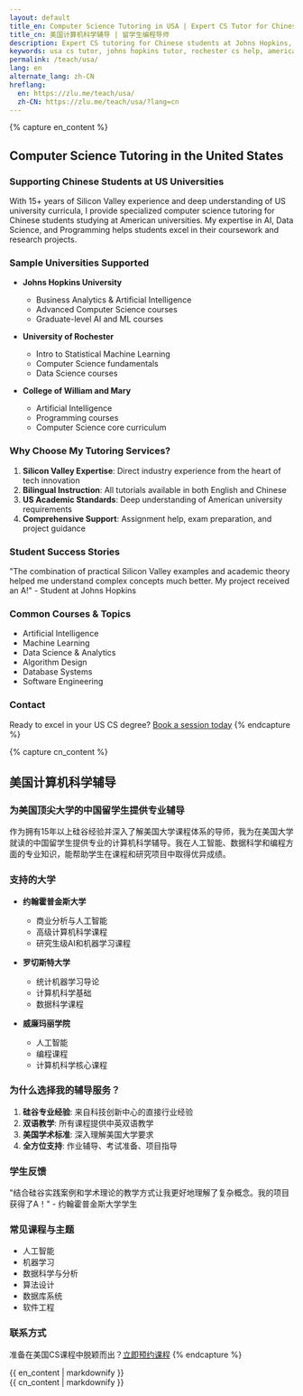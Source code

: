 ```yaml
---
layout: default
title_en: Computer Science Tutoring in USA | Expert CS Tutor for Chinese Students
title_cn: 美国计算机科学辅导 | 留学生编程导师
description: Expert CS tutoring for Chinese students at Johns Hopkins, Rochester, and other top US universities. Specialized in AI, Data Science & Programming. 美国计算机辅导专家，提供一对一编程辅导。
keywords: usa cs tutor, johns hopkins tutor, rochester cs help, american university tutor, 美国计算机辅导, 美国大学编程辅导, 美国留学生补习
permalink: /teach/usa/
lang: en
alternate_lang: zh-CN
hreflang:
  en: https://zlu.me/teach/usa/
  zh-CN: https://zlu.me/teach/usa/?lang=cn
---
```


{% capture en_content %}
## Computer Science Tutoring in the United States

### Supporting Chinese Students at US Universities

With 15+ years of Silicon Valley experience and deep understanding of US university curricula, I provide specialized computer science tutoring for Chinese students studying at American universities. My expertise in AI, Data Science, and Programming helps students excel in their coursework and research projects.

### Sample Universities Supported

- **Johns Hopkins University**
  - Business Analytics & Artificial Intelligence
  - Advanced Computer Science courses
  - Graduate-level AI and ML courses

- **University of Rochester**
  - Intro to Statistical Machine Learning
  - Computer Science fundamentals
  - Data Science courses

- **College of William and Mary**
  - Artificial Intelligence
  - Programming courses
  - Computer Science core curriculum

### Why Choose My Tutoring Services?

1. **Silicon Valley Expertise**: Direct industry experience from the heart of tech innovation
2. **Bilingual Instruction**: All tutorials available in both English and Chinese
3. **US Academic Standards**: Deep understanding of American university requirements
4. **Comprehensive Support**: Assignment help, exam preparation, and project guidance

### Student Success Stories

"The combination of practical Silicon Valley examples and academic theory helped me understand complex concepts much better. My project received an A!" - Student at Johns Hopkins

### Common Courses & Topics

- Artificial Intelligence
- Machine Learning
- Data Science & Analytics
- Algorithm Design
- Database Systems
- Software Engineering

### Contact

Ready to excel in your US CS degree? [Book a session today](mailto:hello@zlu.me)
{% endcapture %}

{% capture cn_content %}
## 美国计算机科学辅导

### 为美国顶尖大学的中国留学生提供专业辅导

作为拥有15年以上硅谷经验并深入了解美国大学课程体系的导师，我为在美国大学就读的中国留学生提供专业的计算机科学辅导。我在人工智能、数据科学和编程方面的专业知识，能帮助学生在课程和研究项目中取得优异成绩。

### 支持的大学

- **约翰霍普金斯大学**
  - 商业分析与人工智能
  - 高级计算机科学课程
  - 研究生级AI和机器学习课程

- **罗切斯特大学**
  - 统计机器学习导论
  - 计算机科学基础
  - 数据科学课程

- **威廉玛丽学院**
  - 人工智能
  - 编程课程
  - 计算机科学核心课程

### 为什么选择我的辅导服务？

1. **硅谷专业经验**: 来自科技创新中心的直接行业经验
2. **双语教学**: 所有课程提供中英双语教学
3. **美国学术标准**: 深入理解美国大学要求
4. **全方位支持**: 作业辅导、考试准备、项目指导

### 学生反馈

"结合硅谷实践案例和学术理论的教学方式让我更好地理解了复杂概念。我的项目获得了A！" - 约翰霍普金斯大学学生

### 常见课程与主题

- 人工智能
- 机器学习
- 数据科学与分析
- 算法设计
- 数据库系统
- 软件工程

### 联系方式

准备在美国CS课程中脱颖而出？[立即预约课程](mailto:hello@zlu.me)
{% endcapture %}

<div class="lang-en" id="en-content">{{ en_content | markdownify }}</div>
<div class="lang-cn" id="cn-content">{{ cn_content | markdownify }}</div>
